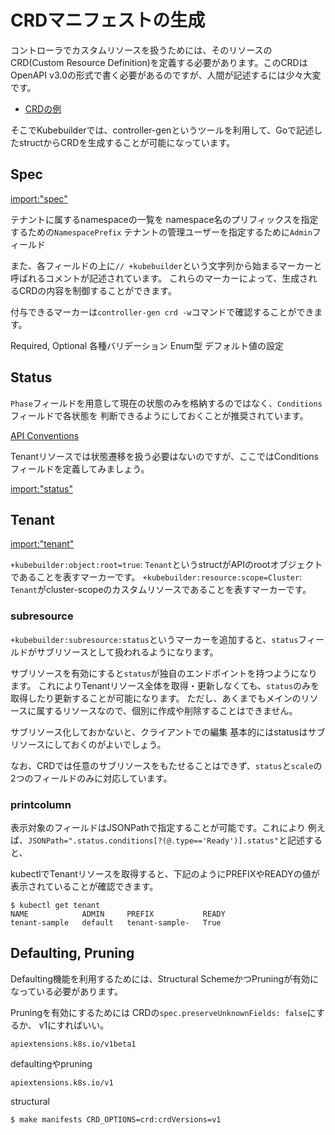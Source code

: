 # CRDマニフェストの生成

コントローラでカスタムリソースを扱うためには、そのリソースのCRD(Custom Resource Definition)を定義する必要があります。このCRDはOpenAPI v3.0の形式で書く必要があるのですが、人間が記述するには少々大変です。

- [CRDの例](https://github.com/zoetrope/kubebuilder-training/blob/master/codes/tenant/config/crd/bases/multitenancy.example.com_tenants.yaml)

そこでKubebuilderでは、controller-genというツールを利用して、Goで記述したstructからCRDを生成することが可能になっています。

## Spec

[import:"spec"](../../codes/tenant/api/v1/tenant_types.go)

テナントに属するnamespaceの一覧を
namespace名のプリフィックスを指定するための`NamespacePrefix`
テナントの管理ユーザーを指定するために`Admin`フィールド

また、各フィールドの上に`// +kubebuilder`という文字列から始まるマーカーと呼ばれるコメントが記述されています。
これらのマーカーによって、生成されるCRDの内容を制御することができます。

付与できるマーカーは`controller-gen crd -w`コマンドで確認することができます。

Required, Optional
各種バリデーション
Enum型
デフォルト値の設定


## Status

`Phase`フィールドを用意して現在の状態のみを格納するのではなく、`Conditions`フィールドで各状態を
判断できるようにしておくことが推奨されています。

[API Conventions](https://github.com/kubernetes/community/blob/master/contributors/devel/sig-architecture/api-conventions.md#typical-status-properties)

Tenantリソースでは状態遷移を扱う必要はないのですが、ここではConditionsフィールドを定義してみましょう。

[import:"status"](../../codes/tenant/api/v1/tenant_types.go)

## Tenant

[import:"tenant"](../../codes/tenant/api/v1/tenant_types.go)

`+kubebuilder:object:root=true`: `Tenant`というstructがAPIのrootオブジェクトであることを表すマーカーです。
`+kubebuilder:resource:scope=Cluster`: `Tenant`がcluster-scopeのカスタムリソースであることを表すマーカーです。

### subresource

`+kubebuilder:subresource:status`というマーカーを追加すると、`status`フィールドがサブリソースとして扱われるようになります。

サブリソースを有効にすると`status`が独自のエンドポイントを持つようになります。
これによりTenantリソース全体を取得・更新しなくても、`status`のみを取得したり更新することが可能になります。
ただし、あくまでもメインのリソースに属するリソースなので、個別に作成や削除することはできません。

サブリソース化しておかないと、クライアントでの編集
基本的にはstatusはサブリソースにしておくのがよいでしょう。

なお、CRDでは任意のサブリソースをもたせることはできず、`status`と`scale`の2つのフィールドのみに対応しています。

### printcolumn

表示対象のフィールドはJSONPathで指定することが可能です。これにより
例えば、`JSONPath=".status.conditions[?(@.type=='Ready')].status"`と記述すると、

kubectlでTenantリソースを取得すると、下記のようにPREFIXやREADYの値が表示されていることが確認できます。

```
$ kubectl get tenant
NAME            ADMIN     PREFIX           READY
tenant-sample   default   tenant-sample-   True
```

## Defaulting, Pruning

Defaulting機能を利用するためには、Structural SchemeかつPruningが有効になっている必要があります。

Pruningを有効にするためには
CRDの`spec.preserveUnknownFields: false`にするか、
v1にすればいい。


`apiextensions.k8s.io/v1beta1`

defaultingやpruning

`apiextensions.k8s.io/v1`

structural

```console
$ make manifests CRD_OPTIONS=crd:crdVersions=v1
```
